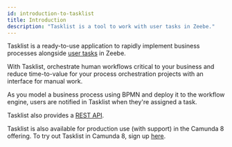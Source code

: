 ```yaml
---
id: introduction-to-tasklist
title: Introduction
description: "Tasklist is a tool to work with user tasks in Zeebe."
---
```


Tasklist is a ready-to-use application to rapidly implement business processes alongside [user tasks](/components/modeler/bpmn/user-tasks/user-tasks.md) in Zeebe.

With Tasklist, orchestrate human workflows critical to your business and reduce time-to-value for your process orchestration projects with an interface for manual work.

As you model a business process using BPMN and deploy it to the workflow engine, users are notified in Tasklist when they're assigned a task.

Tasklist also provides a [REST API](/docs/apis-tools/tasklist-api-rest/tasklist-api-rest-overview.md).

Tasklist is also available for production use (with support) in the Camunda 8 offering. To try out Tasklist in Camunda 8, sign up [here](https://signup.camunda.com/accounts?utm_source=docs.camunda.io&utm_medium=referral).
